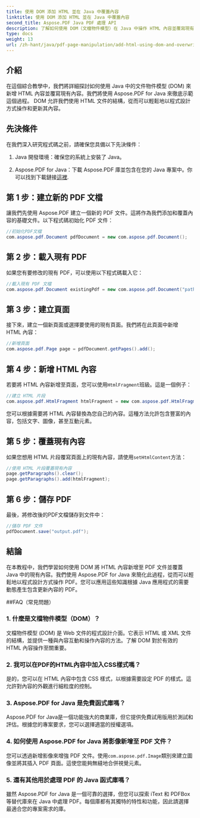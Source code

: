 ```yaml
---
title: 使用 DOM 添加 HTML 並在 Java 中覆蓋內容
linktitle: 使用 DOM 添加 HTML 並在 Java 中覆蓋內容
second_title: Aspose.PDF Java PDF 處理 API
description: 了解如何使用 DOM（文檔物件模型）在 Java 中操作 HTML 內容並覆寫現有內容。請遵循此逐步指南以及使用 Aspose.PDF for Java 的原始程式碼範例。
type: docs
weight: 13
url: /zh-hant/java/pdf-page-manipulation/add-html-using-dom-and-overwrite-content-in-java/
---
```


## 介紹

在這個綜合教學中，我們將詳細探討如何使用 Java 中的文件物件模型 (DOM) 來新增 HTML 內容並覆寫現有內容。我們將使用 Aspose.PDF for Java 來徹底示範這個過程。 DOM 允許我們使用 HTML 文件的結構，從而可以輕鬆地以程式設計方式操作和更新其內容。

## 先決條件

在我們深入研究程式碼之前，請確保您具備以下先決條件：

1. Java 開發環境：確保您的系統上安裝了 Java。

2.  Aspose.PDF for Java：下載 Aspose.PDF 庫並包含在您的 Java 專案中。你可以找到下載鏈接[這裡](https://releases.aspose.com/pdf/java/).

## 第 1 步：建立新的 PDF 文檔

讓我們先使用 Aspose.PDF 建立一個新的 PDF 文件。這將作為我們添加和覆蓋內容的基礎文件。以下程式碼初始化 PDF 文件：

```java
//初始化PDF文檔
com.aspose.pdf.Document pdfDocument = new com.aspose.pdf.Document();
```

## 第 2 步：載入現有 PDF

如果您有要修改的現有 PDF，可以使用以下程式碼載入它：

```java
//載入現有 PDF 文檔
com.aspose.pdf.Document existingPdf = new com.aspose.pdf.Document("path/to/existing.pdf");
```

## 第 3 步：建立頁面

接下來，建立一個新頁面或選擇要使用的現有頁面。我們將在此頁面中新增 HTML 內容：

```java
//新增頁面
com.aspose.pdf.Page page = pdfDocument.getPages().add();
```

## 第 4 步：新增 HTML 內容

若要將 HTML 內容新增至頁面，您可以使用`HtmlFragment`班級。這是一個例子：

```java
//建立 HTML 片段
com.aspose.pdf.HtmlFragment htmlFragment = new com.aspose.pdf.HtmlFragment("<h1>Hello, World!</h1>");
```

您可以根據需要將 HTML 內容替換為您自己的內容。這種方法允許包含豐富的內容，包括文字、圖像，甚至互動元素。

## 第 5 步：覆蓋現有內容

如果您想用 HTML 片段覆寫頁面上的現有內容，請使用`setHtmlContent`方法：

```java
//使用 HTML 片段覆蓋現有內容
page.getParagraphs().clear();
page.getParagraphs().add(htmlFragment);
```

## 第 6 步：儲存 PDF

最後，將修改後的PDF文檔儲存到文件中：

```java
//儲存 PDF 文件
pdfDocument.save("output.pdf");
```

## 結論

在本教程中，我們學習如何使用 DOM 將 HTML 內容新增至 PDF 文件並覆蓋 Java 中的現有內容。我們使用 Aspose.PDF for Java 來簡化此過程，從而可以輕鬆地以程式設計方式操作 PDF。您可以應用這些知識根據 Java 應用程式的需要動態產生包含更新內容的 PDF。

##FAQ（常見問題）

### 1. 什麼是文檔物件模型（DOM）？
   文檔物件模型 (DOM) 是 Web 文件的程式設計介面。它表示 HTML 或 XML 文件的結構，並提供一種與內容互動和操作內容的方法。了解 DOM 對於有效的 HTML 內容操作至關重要。

### 2. 我可以在PDF的HTML內容中加入CSS樣式嗎？
   是的，您可以在 HTML 內容中包含 CSS 樣式，以根據需要設定 PDF 的樣式。這允許對內容的外觀進行細粒度的控制。

### 3. Aspose.PDF for Java 是免費函式庫嗎？
   Aspose.PDF for Java是一個功能強大的商業庫，但它提供免費試用版用於測試和評估。根據您的專案要求，您可以選擇適當的授權選項。

### 4. 如何使用 Aspose.PDF for Java 將影像新增至 PDF 文件？
   您可以透過新增影像來增強 PDF 文件。使用`com.aspose.pdf.Image`類別來建立圖像並將其插入 PDF 頁面。這使您能夠無縫地合併視覺元素。

### 5. 還有其他用於處理 PDF 的 Java 函式庫嗎？
   雖然 Aspose.PDF for Java 是一個可靠的選擇，但您可以探索 iText 和 PDFBox 等替代庫來在 Java 中處理 PDF。每個庫都有其獨特的特性和功能，因此請選擇最適合您的專案需求的庫。
